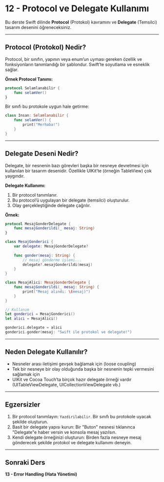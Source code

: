 # 12 - Protocol ve Delegate Kullanımı

Bu derste Swift dilinde **Protocol** (Protokol) kavramını ve **Delegate** (Temsilci) tasarım desenini öğreneceksiniz.

---

## Protocol (Protokol) Nedir?

Protocol, bir sınıfın, yapının veya enum’un uyması gereken özellik ve fonksiyonların tanımlandığı bir şablondur. Swift’te soyutlama ve esneklik sağlar.

**Örnek Protocol Tanımı:**

```swift
protocol Selamlanabilir {
    func selamVer()
}
```

Bir sınıfı bu protokole uygun hale getirme:

```swift
class Insan: Selamlanabilir {
    func selamVer() {
        print("Merhaba!")
    }
}
```

---

## Delegate Deseni Nedir?

Delegate, bir nesnenin bazı görevleri başka bir nesneye devretmesi için kullanılan bir tasarım desenidir. Özellikle UIKit’te (örneğin TableView) çok yaygındır.

**Delegate Kullanımı:**

1. Bir protocol tanımlanır.
2. Bu protocol’ü uygulayan bir delegate (temsilci) oluşturulur.
3. Olay gerçekleştiğinde delegate çağrılır.

**Örnek:**

```swift
protocol MesajGonderDelegate {
    func mesajGonderildi(_ mesaj: String)
}

class MesajGonderici {
    var delegate: MesajGonderDelegate?
    
    func gonder(mesaj: String) {
        // mesaj gönderme işlemi...
        delegate?.mesajGonderildi(mesaj)
    }
}

class MesajAlici: MesajGonderDelegate {
    func mesajGonderildi(_ mesaj: String) {
        print("Mesaj alındı: \(mesaj)")
    }
}

// Kullanım
let gonderici = MesajGonderici()
let alici = MesajAlici()

gonderici.delegate = alici
gonderici.gonder(mesaj: "Swift ile protokol ve delegate!")
```

---

## Neden Delegate Kullanılır?

- Nesneler arası iletişimi gevşek bağlamak için (loose coupling)
- Tek bir nesneye bir olay olduğunda başka bir nesnenin tepki vermesini sağlamak için
- UIKit ve Cocoa Touch’ta birçok hazır delegate örneği vardır (UITableViewDelegate, UICollectionViewDelegate vb.)

---

## Egzersizler

1. Bir protocol tanımlayın: `Yazdirilabilir`. Bir sınıfı bu protokole uyacak şekilde oluşturun.
2. Basit bir delegate yapısı kurun: Bir "Buton" nesnesi tıklanınca "Delegate"e haber versin ve konsola mesaj yazılsın.
3. Kendi delegate örneğinizi oluşturun: Birden fazla nesneye mesaj gönderecek şekilde protokol ve delegate kullanımı deneyin.

---

## Sonraki Ders

**13 - Error Handling (Hata Yönetimi)**
